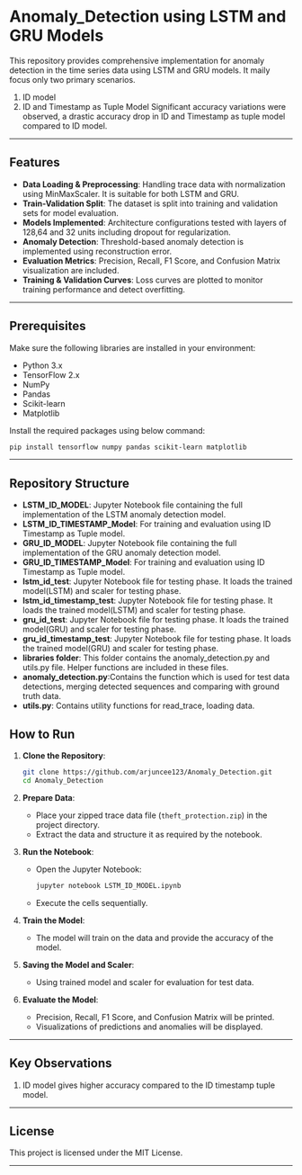 # Anomaly_Detection using LSTM and GRU Models

This repository provides comprehensive implementation for anomaly detection in the time series data using LSTM and GRU models. It maily focus only two primary scenarios.
1. ID model
2. ID and Timestamp as Tuple Model
Significant accuracy variations were observed, a drastic accuracy drop in ID and Timestamp as tuple model compared to ID model.

---

## Features

- **Data Loading & Preprocessing**: Handling trace data with normalization using MinMaxScaler. It is suitable for both LSTM and GRU.
- **Train-Validation Split**: The dataset is split into training and validation sets for model evaluation.
- **Models Implemented**: Architecture configurations tested with layers of 128,64 and 32 units including dropout for regularization.
- **Anomaly Detection**: Threshold-based anomaly detection is implemented using reconstruction error.
- **Evaluation Metrics**: Precision, Recall, F1 Score, and Confusion Matrix visualization are included.
- **Training & Validation Curves**: Loss curves are plotted to monitor training performance and detect overfitting.

---


## Prerequisites

Make sure the following libraries are installed in your environment:

- Python 3.x
- TensorFlow 2.x
- NumPy
- Pandas
- Scikit-learn
- Matplotlib

Install the required packages using below command:

```bash
pip install tensorflow numpy pandas scikit-learn matplotlib
```

---

## Repository Structure
- **LSTM_ID_MODEL**: Jupyter Notebook file containing the full implementation of the LSTM anomaly detection model.
- **LSTM_ID_TIMESTAMP_Model**: For training and evaluation using ID Timestamp as Tuple model.
- **GRU_ID_MODEL**: Jupyter Notebook file containing the full implementation of the GRU anomaly detection model.
- **GRU_ID_TIMESTAMP_Model**: For training and evaluation using ID Timestamp as Tuple model.
- **lstm_id_test**: Jupyter Notebook file for testing phase. It loads the trained model(LSTM) and scaler for testing phase.
- **lstm_id_timestamp_test**: Jupyter Notebook file for testing phase. It loads the trained model(LSTM) and scaler for testing phase.
- **gru_id_test**: Jupyter Notebook file for testing phase. It loads the trained model(GRU) and scaler for testing phase.
- **gru_id_timestamp_test**: Jupyter Notebook file for testing phase. It loads the trained model(GRU) and scaler for testing phase.
- **libraries folder**: This folder contains the anomaly_detection.py and utils.py file. Helper functions are included in these files.
- **anomaly_detection.py**:Contains the function which is used for test data detections, merging detected sequences and comparing with ground truth data.
- **utils.py**: Contains utility functions for read_trace, loading data.

## How to Run

1. **Clone the Repository**:

   ```bash
   git clone https://github.com/arjuncee123/Anomaly_Detection.git
   cd Anomaly_Detection
   ```

2. **Prepare Data**:
   - Place your zipped trace data file (`theft_protection.zip`) in the project directory.
   - Extract the data and structure it as required by the notebook.

3. **Run the Notebook**:
   - Open the Jupyter Notebook:
     ```bash
     jupyter notebook LSTM_ID_MODEL.ipynb
     ```
   - Execute the cells sequentially.

4. **Train the Model**:
   - The model will train on the data and provide the accuracy of the model.

5. **Saving the Model and Scaler**:
   - Using trained model and scaler for evaluation for test data.   

5. **Evaluate the Model**:
   - Precision, Recall, F1 Score, and Confusion Matrix will be printed.
   - Visualizations of predictions and anomalies will be displayed.

---

## Key Observations
1. ID model gives higher accuracy compared to the ID timestamp tuple model.

---

## License

This project is licensed under the MIT License.

---
